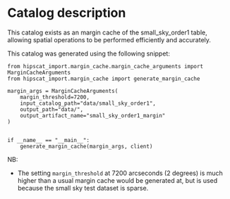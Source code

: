 # Catalog description

This catalog exists as an margin cache of the small_sky_order1 table,
allowing spatial operations to be performed efficiently and accurately.

This catalog was generated using the following snippet:

```
from hipscat_import.margin_cache.margin_cache_arguments import MarginCacheArguments
from hipscat_import.margin_cache import generate_margin_cache

margin_args = MarginCacheArguments(
    margin_threshold=7200,
    input_catalog_path="data/small_sky_order1",
    output_path="data/",
    output_artifact_name="small_sky_order1_margin"
)


if __name__ == "__main__":
    generate_margin_cache(margin_args, client)
```

NB: 

- The setting `margin_threshold` at 7200 arcseconds (2 degrees) is much higher than
  a usual margin cache would be generated at, but is used because the small sky test
  dataset is sparse.
